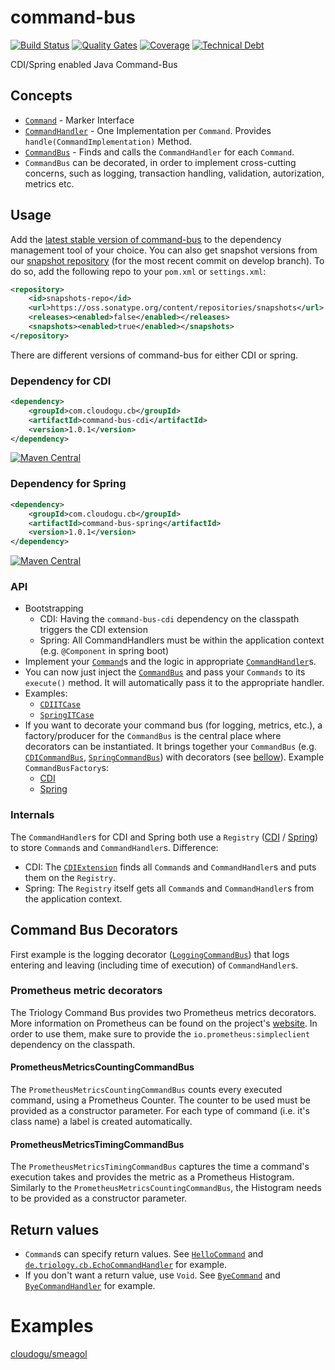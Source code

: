 # command-bus
[![Build Status](https://oss.cloudogu.com/jenkins/buildStatus/icon?job=cloudogu-github/command-bus/master)](https://opensource.triology.de/jenkins/blue/organizations/jenkins/triologygmbh-github%2Fcommand-bus/branches/)
[![Quality Gates](https://sonarcloud.io/api/project_badges/measure?project=com.cloudogu.cb%3Acommand-bus-parent&metric=alert_status)](https://sonarcloud.io/dashboard?id=com.cloudogu.cb%3Acommand-bus-parent)
[![Coverage](https://sonarcloud.io/api/project_badges/measure?project=com.cloudogu.cb%3Acommand-bus-parent&metric=coverage)](https://sonarcloud.io/dashboard?id=com.cloudogu.cb%3Acommand-bus-parent)
[![Technical Debt](https://sonarcloud.io/api/project_badges/measure?project=com.cloudogu.cb%3Acommand-bus-parent&metric=sqale_index)](https://sonarcloud.io/dashboard?id=com.cloudogu.cb%3Acommand-bus-parent)

CDI/Spring enabled Java Command-Bus

## Concepts

* [`Command`](command-bus-core/src/main/java/de/triology/cb/Command.java) - Marker Interface
* [`CommandHandler`](command-bus-core/src/main/java/de/triology/cb/CommandHandler.java) - One Implementation per `Command`. Provides `handle(CommandImplementation)` Method.
* [`CommandBus`](command-bus-core/src/main/java/de/triology/cb/CommandBus.java) - Finds and calls the `CommandHandler` for each `Command`.
* `CommandBus` can be decorated, in order to implement cross-cutting concerns, such as logging, transaction handling, validation, autorization, metrics etc.

## Usage

Add the [latest stable version of command-bus](http://search.maven.org/#search|gav|1|g%3A%22de.triology.cb%22%20AND%20a%3A%22command-bus-cdi%22) to the dependency management tool of your choice.
You can also get snapshot versions from our [snapshot repository](https://oss.sonatype.org/content/repositories/snapshots/de/triology/cb/command-bus/) (for the most recent commit on develop branch).
To do so, add the following repo to your `pom.xml` or `settings.xml`:
```xml
<repository>
    <id>snapshots-repo</id>
    <url>https://oss.sonatype.org/content/repositories/snapshots</url>
    <releases><enabled>false</enabled></releases>
    <snapshots><enabled>true</enabled></snapshots>
</repository>
```

There are different versions of command-bus for either CDI or spring.

### Dependency for CDI

```XML
<dependency>
    <groupId>com.cloudogu.cb</groupId>
    <artifactId>command-bus-cdi</artifactId>
    <version>1.0.1</version>
</dependency>
```

[![Maven Central](https://img.shields.io/maven-central/v/de.triology.cb/command-bus-cdi.svg)](https://search.maven.org/#search%7Cga%7C1%7Cg%3A%22de.triology.cb%22%20AND%20a%3A%22command-bus-cdi%22)


### Dependency for Spring

```XML
<dependency>
    <groupId>com.cloudogu.cb</groupId>
    <artifactId>command-bus-spring</artifactId>
    <version>1.0.1</version>
</dependency>
```

[![Maven Central](https://img.shields.io/maven-central/v/de.triology.cb/command-bus-spring.svg)](https://search.maven.org/#search%7Cga%7C1%7Cg%3A%22de.triology.cb%22%20AND%20a%3A%22command-bus-spring%22)

### API

* Bootstrapping
  * CDI: Having the `command-bus-cdi` dependency on the classpath triggers the CDI extension
  * Spring: All CommandHandlers must be within the application context (e.g. `@Component` in spring boot)
* Implement your [`Command`](command-bus-core/src/main/java/de/triology/cb/Command.java)s and the logic in appropriate 
  [`CommandHandler`](command-bus-core/src/main/java/de/triology/cb/CommandHandler.java)s. 
* You can now just inject the [`CommandBus`](command-bus-core/src/main/java/de/triology/cb/CommandBus.java) and pass your
 `Commands` to its `execute()` method. It will automatically pass it to the appropriate handler.
* Examples:
  * [`CDIITCase`](command-bus-cdi/src/test/java/de/triology/cb/cdi/CDIITCase.java)
  * [`SpringITCase`](command-bus-spring/src/test/java/de/triology/cb/spring/SpringITCase.java)
* If you want to decorate your command bus (for logging, metrics, etc.), a factory/producer for the `CommandBus` is the
  central place where decorators can be instantiated.
  It brings together your `CommandBus` (e.g. [`CDICommandBus`](command-bus-cdi/src/main/java/de/triology/cb/cdi/CDICommandBus.java),
  [`SpringCommandBus`](command-bus-spring/src/main/java/de/triology/cb/spring/SpringCommandBus.java)) with decorators 
  (see [bellow](#command-bus-decorators)).
  Example `CommandBusFactory`s:
  * [CDI](command-bus-cdi/src/test/java/de/triology/cb/cdi/CommandBusFactory.java)
  * [Spring](command-bus-spring/src/test/java/de/triology/cb/spring/CommandBusFactory.java)
   
### Internals
  
The `CommandHandler`s for CDI and Spring both use a `Registry` ([CDI](command-bus-cdi/src/main/java/de/triology/cb/cdi/Registry.java) / 
[Spring](command-bus-spring/src/main/java/de/triology/cb/spring/Registry.java)) to store `Command`s and 
`CommandHandler`s. Difference:
* CDI: The [`CDIExtension`](command-bus-cdi/src/main/java/de/triology/cb/cdi/CDIExtension.java) finds all `Command`s 
    and `CommandHandler`s and puts them on the `Registry`.
* Spring: The `Registry` itself gets all `Command`s and `CommandHandler`s from the application context.

## Command Bus Decorators

First example is the logging decorator ([`LoggingCommandBus`](command-bus-core/src/main/java/de/triology/cb/decorator/LoggingCommandBus.java)) that logs entering and leaving (including time of execution) of `CommandHandler`s.

### Prometheus metric decorators
The Triology Command Bus provides two Prometheus metrics decorators. More information on Prometheus can be found on the
project's [website](https://prometheus.io).
In order to use them, make sure to provide the `io.prometheus:simpleclient` dependency on the classpath.

#### PrometheusMetricsCountingCommandBus
The `PrometheusMetricsCountingCommandBus` counts every executed command, using a Prometheus Counter. 
The counter to be used must be provided as a constructor parameter. For each type of command (i.e. it's class name) a 
label is created automatically.

#### PrometheusMetricsTimingCommandBus
The `PrometheusMetricsTimingCommandBus` captures the time a command's execution takes and provides the metric as a 
Prometheus Histogram. Similarly to the `PrometheusMetricsCountingCommandBus`, the Histogram needs to be provided as a 
constructor parameter.

## Return values

* `Command`s can specify return values. See [`HelloCommand`](command-bus-core/src/test/java/de/triology/cb/HelloCommand.java) and  [`de.triology.cb.EchoCommandHandler`](command-bus-core/src/test/java/de/triology/cb/HelloCommandHandler.java) for example.
* If you don't want a return value, use `Void`. See [`ByeCommand`](command-bus-core/src/test/java/de/triology/cb/ByeCommand.java) and  [`ByeCommandHandler`](command-bus-core/src/test/java/de/triology/cb/ByeCommandHandler.java) for example.

# Examples

[cloudogu/smeagol](https://github.com/cloudogu/smeagol)
